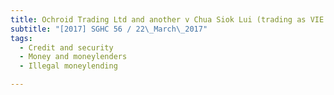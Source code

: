 ```yaml
---
title: Ochroid Trading Ltd and another v Chua Siok Lui (trading as VIE Import & Export) and 
subtitle: "[2017] SGHC 56 / 22\_March\_2017"
tags:
  - Credit and security
  - Money and moneylenders
  - Illegal moneylending

---
```


